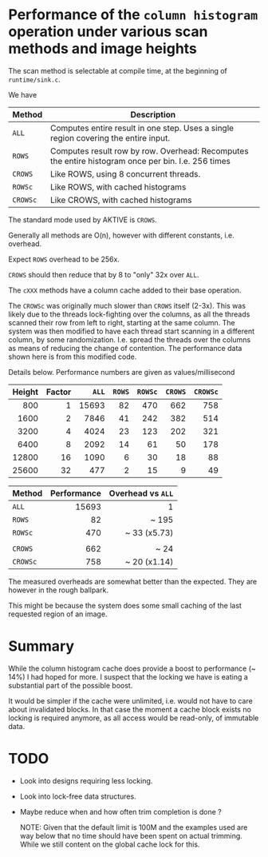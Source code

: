 
# Performance of the `column histogram` operation under various scan methods and image heights

The scan method is selectable at compile time, at the beginning of `runtime/sink.c`.

We have

|Method         |Description    |
|---            |---            |
|`ALL`          |Computes entire result in one step. Uses a single region covering the entire input.    |
|`ROWS`         |Computes result row by row. Overhead: Recomputes the entire histogram once per bin. I.e. 256 times|
|`CROWS`        |Like ROWS, using 8 concurrent threads.|
|`ROWSc`        |Like ROWS, with cached histograms|
|`CROWSc`       |Like CROWS, with cached histograms|

The standard mode used by AKTIVE is `CROWS`.

Generally all methods are O(n), however with different constants, i.e. overhead.

Expect `ROWS` overhead to be  256x.

`CROWS` should then reduce that by 8 to "only" 32x over `ALL`.

The `cXXX` methods have a column cache added to their base operation.

The `CROWSc` was originally much slower than `CROWS` itself (2-3x). This was likely due to the
threads lock-fighting over the columns, as all the threads scanned their row from left to right,
starting at the same column. The system was then modified to have each thread start scanning in a
different column, by some randomization. I.e. spread the threads over the columns as means of
reducing the change of contention. The performance data shown here is from this modified code.

Details below. Performance numbers are given as values/millisecond

|Height |Factor |`ALL`  |`ROWS` |`ROWSc` |`CROWS` |`CROWSc` |
|---:   |---:   |---:   |---:   |---:    |---:    |---:     |
|800    |1      |15693  |82     |470     |662     |758      |
|1600   |2      |7846   |41     |242     |382     |514      |
|3200   |4      |4024   |23     |123     |202     |321      |
|6400   |8      |2092   |14     |61      |50      |178      |
|12800  |16     |1090   |6      |30      |18      |88       |
|25600  |32     |477    |2      |15      |9       |49       |

|Method   |Performance |Overhead vs `ALL` |
|---      |---:        |---:              |
|`ALL`    |15693       |1                 |
|`ROWS`   |82          |~ 195             |
|`ROWSc`  |470         |~ 33   (x5.73)    |
|         |            |                  |
|`CROWS`  |662         |~ 24              |
|`CROWSc` |758         |~ 20   (x1.14)    |

The measured overheads are somewhat better than the expected.
They are however in the rough ballpark.

This might be because the system does some small caching of the last requested region of an image.

# Summary

While the column histogram cache does provide a boost to performance (~ 14%) I had hoped for more.
I suspect that the locking we have is eating a substantial part of the possible boost.

It would be simpler if the cache were unlimited, i.e. would not have to care about invalidated
blocks. In that case the moment a cache block exists no locking is required anymore, as all access
would be read-only, of immutable data.

# TODO

- Look into designs requiring less locking.
- Look into lock-free data structures.
- Maybe reduce when and how often trim completion is done ?

  NOTE: Given that the default limit is 100M and the examples used are way below that no time should
  	have been spent on actual trimming. While we still content on the global cache lock for
  	this.
